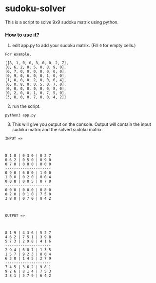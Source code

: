 # sudoku-solver

This is a script to solve 9x9 sudoku matrix using python.

### How to use it?

1. edit app.py to add your sudoku matrix. (Fill `0` for empty cells.)

```
For example,

[[8, 1, 0, 0, 3, 0, 0, 2, 7],
[0, 6, 2, 0, 5, 0, 0, 9, 0],
[0, 7, 0, 0, 0, 0, 0, 0, 0],
[0, 9, 0, 6, 0, 0, 1, 0, 0],
[1, 0, 0, 0, 2, 0, 0, 0, 4],
[0, 0, 8, 0, 0, 5, 0, 7, 0],
[0, 0, 0, 0, 0, 0, 0, 8, 0],
[0, 2, 0, 0, 1, 0, 7, 5, 0],
[3, 8, 0, 0, 7, 0, 0, 4, 2]]
```

2.  run the script.

```
python3 app.py
```

3. This will give you output on the console. Output will contain the input sudoku matrix and the solved sudoku matrix.

```
INPUT =>



8 1 0 | 0 3 0 | 0 2 7
0 6 2 | 0 5 0 | 0 9 0
0 7 0 | 0 0 0 | 0 0 0
---------------------
0 9 0 | 6 0 0 | 1 0 0
1 0 0 | 0 2 0 | 0 0 4
0 0 8 | 0 0 5 | 0 7 0
---------------------
0 0 0 | 0 0 0 | 0 8 0
0 2 0 | 0 1 0 | 7 5 0
3 8 0 | 0 7 0 | 0 4 2



OUTPUT =>



8 1 9 | 4 3 6 | 5 2 7
4 6 2 | 7 5 1 | 3 9 8
5 7 3 | 2 9 8 | 4 1 6
---------------------
2 9 4 | 6 8 7 | 1 3 5
1 5 7 | 9 2 3 | 8 6 4
6 3 8 | 1 4 5 | 2 7 9
---------------------
7 4 5 | 3 6 2 | 9 8 1
9 2 6 | 8 1 4 | 7 5 3
3 8 1 | 5 7 9 | 6 4 2
```
